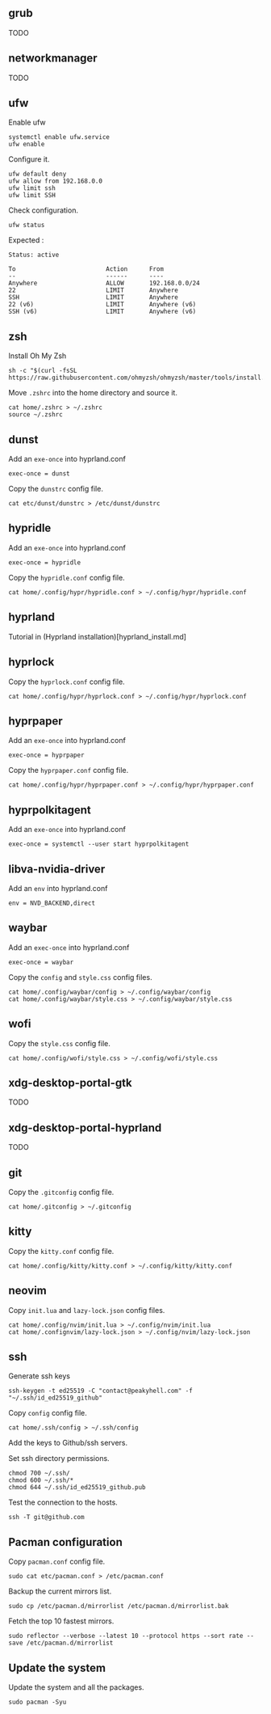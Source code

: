 ## grub

TODO

## networkmanager

TODO

## ufw

Enable ufw

```
systemctl enable ufw.service
ufw enable
```

Configure it.

```
ufw default deny
ufw allow from 192.168.0.0
ufw limit ssh
ufw limit SSH
```

Check configuration.

```
ufw status
```

Expected :

```
Status: active

To                         Action      From
--                         ------      ----
Anywhere                   ALLOW       192.168.0.0/24
22                         LIMIT       Anywhere
SSH                        LIMIT       Anywhere
22 (v6)                    LIMIT       Anywhere (v6)
SSH (v6)                   LIMIT       Anywhere (v6)
```


## zsh

Install Oh My Zsh

```
sh -c "$(curl -fsSL https://raw.githubusercontent.com/ohmyzsh/ohmyzsh/master/tools/install.sh)"
```

Move `.zshrc` into the home directory and source it.

```
cat home/.zshrc > ~/.zshrc
source ~/.zshrc
```


## dunst

Add an `exe-once` into hyprland.conf

```
exec-once = dunst
```

Copy the `dunstrc` config file.

```
cat etc/dunst/dunstrc > /etc/dunst/dunstrc
```

## hypridle

Add an `exe-once` into hyprland.conf

```
exec-once = hypridle
```

Copy the `hypridle.conf` config file.

```
cat home/.config/hypr/hypridle.conf > ~/.config/hypr/hypridle.conf
```

## hyprland

Tutorial in (Hyprland installation)[hyprland_install.md]

## hyprlock

Copy the `hyprlock.conf` config file.

```
cat home/.config/hypr/hyprlock.conf > ~/.config/hypr/hyprlock.conf
```

## hyprpaper

Add an `exe-once` into hyprland.conf

```
exec-once = hyprpaper
```

Copy the `hyprpaper.conf` config file.

```
cat home/.config/hypr/hyprpaper.conf > ~/.config/hypr/hyprpaper.conf
```

## hyprpolkitagent

Add an `exe-once` into hyprland.conf

```
exec-once = systemctl --user start hyprpolkitagent
```

## libva-nvidia-driver

Add an `env` into hyprland.conf

```
env = NVD_BACKEND,direct
```

## waybar

Add an `exec-once` into hyprland.conf

```
exec-once = waybar
```

Copy the `config` and `style.css` config files.

```
cat home/.config/waybar/config > ~/.config/waybar/config
cat home/.config/waybar/style.css > ~/.config/waybar/style.css
```

## wofi

Copy the `style.css` config file.

```
cat home/.config/wofi/style.css > ~/.config/wofi/style.css
```

## xdg-desktop-portal-gtk

TODO

## xdg-desktop-portal-hyprland

TODO

## git

Copy the `.gitconfig` config file.

```
cat home/.gitconfig > ~/.gitconfig
```

## kitty

Copy the `kitty.conf` config file.

```
cat home/.config/kitty/kitty.conf > ~/.config/kitty/kitty.conf
```

## neovim

Copy `init.lua` and `lazy-lock.json` config files.

```
cat home/.config/nvim/init.lua > ~/.config/nvim/init.lua
cat home/.confignvim/lazy-lock.json > ~/.config/nvim/lazy-lock.json
```

## ssh

Generate ssh keys

```
ssh-keygen -t ed25519 -C "contact@peakyhell.com" -f "~/.ssh/id_ed25519_github"
```

Copy `config` config file.

```
cat home/.ssh/config > ~/.ssh/config
```

Add the keys to Github/ssh servers.

Set ssh directory permissions.

```
chmod 700 ~/.ssh/
chmod 600 ~/.ssh/*
chmod 644 ~/.ssh/id_ed25519_github.pub
```

Test the connection to the hosts.

```
ssh -T git@github.com
```

## Pacman configuration

Copy `pacman.conf` config file.

```
sudo cat etc/pacman.conf > /etc/pacman.conf
```

Backup the current mirrors list.

```
sudo cp /etc/pacman.d/mirrorlist /etc/pacman.d/mirrorlist.bak
```

Fetch the top 10 fastest mirrors.

```
sudo reflector --verbose --latest 10 --protocol https --sort rate --save /etc/pacman.d/mirrorlist
```

## Update the system

Update the system and all the packages.

```
sudo pacman -Syu
```
